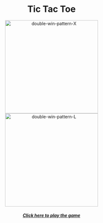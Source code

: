 <div align="center">

# Tic Tac Toe

<img width="300" alt="double-win-pattern-X" src="https://github.com/user-attachments/assets/ec643249-62f7-4e28-a079-e568649a7fd9">

<img width="300" alt="double-win-pattern-L" src="https://github.com/user-attachments/assets/c4cb88e3-e43e-4b7f-a17f-87cd24e38eb5">

##### [Click here to play the game](https://tic-tac-toe-sudip.vercel.app)
</div>
